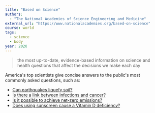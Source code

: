 ```yaml
---
title: "Based on Science"
authors:
  - "The National Academies of Science Engineering and Medicine"
external_url: "https://www.nationalacademies.org/based-on-science"
course: world
tags:
  - science
  - body
year: 2020
---
```


> the most up-to-date, evidence-based information on science and health questions that affect the decisions we make each day

America's top scientists give concise answers to the public's most commonly asked questions, such as:
- [Can earthquakes liquefy soil?](https://www.nationalacademies.org/based-on-science/can-earthquakes-liquefy-soil)
- [Is there a link between infections and cancer?](https://www.nationalacademies.org/based-on-science/is-there-a-link-between-infections-and-cancer)
- [Is it possible to achieve net-zero emissions?](https://www.nationalacademies.org/based-on-science/is-it-possible-to-achieve-net-zero-emissions)
- [Does using sunscreen cause a Vitamin D deficiency?](https://www.nationalacademies.org/based-on-science/sunscreen-does-not-cause-vitamin-d-deficiency)
